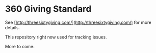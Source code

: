 360 Giving Standard
========

See [http://threesixtygiving.com/](http://threesixtygiving.com/) for more details. 

This repository right now used for tracking issues. 

More to come. 

